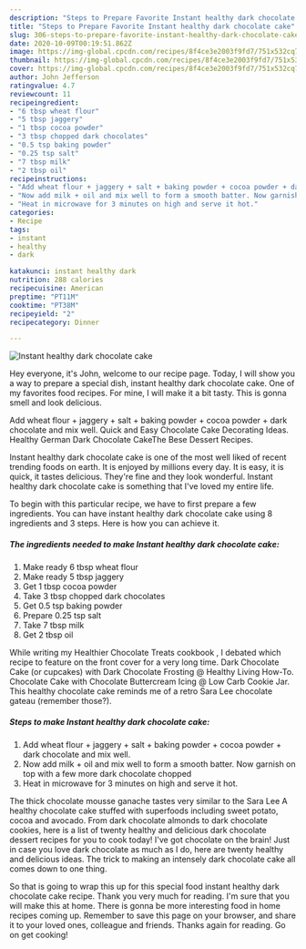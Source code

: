 ```yaml
---
description: "Steps to Prepare Favorite Instant healthy dark chocolate cake"
title: "Steps to Prepare Favorite Instant healthy dark chocolate cake"
slug: 306-steps-to-prepare-favorite-instant-healthy-dark-chocolate-cake
date: 2020-10-09T00:19:51.862Z
image: https://img-global.cpcdn.com/recipes/8f4ce3e2003f9fd7/751x532cq70/instant-healthy-dark-chocolate-cake-recipe-main-photo.jpg
thumbnail: https://img-global.cpcdn.com/recipes/8f4ce3e2003f9fd7/751x532cq70/instant-healthy-dark-chocolate-cake-recipe-main-photo.jpg
cover: https://img-global.cpcdn.com/recipes/8f4ce3e2003f9fd7/751x532cq70/instant-healthy-dark-chocolate-cake-recipe-main-photo.jpg
author: John Jefferson
ratingvalue: 4.7
reviewcount: 11
recipeingredient:
- "6 tbsp wheat flour"
- "5 tbsp jaggery"
- "1 tbsp cocoa powder"
- "3 tbsp chopped dark chocolates"
- "0.5 tsp baking powder"
- "0.25 tsp salt"
- "7 tbsp milk"
- "2 tbsp oil"
recipeinstructions:
- "Add wheat flour + jaggery + salt + baking powder + cocoa powder + dark chocolate and mix well."
- "Now add milk + oil and mix well to form a smooth batter. Now garnish on top with a few more dark chocolate chopped"
- "Heat in microwave for 3 minutes on high and serve it hot."
categories:
- Recipe
tags:
- instant
- healthy
- dark

katakunci: instant healthy dark 
nutrition: 288 calories
recipecuisine: American
preptime: "PT11M"
cooktime: "PT38M"
recipeyield: "2"
recipecategory: Dinner

---
```



![Instant healthy dark chocolate cake](https://img-global.cpcdn.com/recipes/8f4ce3e2003f9fd7/751x532cq70/instant-healthy-dark-chocolate-cake-recipe-main-photo.jpg)

Hey everyone, it's John, welcome to our recipe page. Today, I will show you a way to prepare a special dish, instant healthy dark chocolate cake. One of my favorites food recipes. For mine, I will make it a bit tasty. This is gonna smell and look delicious.

Add wheat flour + jaggery + salt + baking powder + cocoa powder + dark chocolate and mix well. Quick and Easy Chocolate Cake Decorating Ideas. Healthy German Dark Chocolate CakeThe Bese Dessert Recipes.

Instant healthy dark chocolate cake is one of the most well liked of recent trending foods on earth. It is enjoyed by millions every day. It is easy, it is quick, it tastes delicious. They're fine and they look wonderful. Instant healthy dark chocolate cake is something that I've loved my entire life.


To begin with this particular recipe, we have to first prepare a few ingredients. You can have instant healthy dark chocolate cake using 8 ingredients and 3 steps. Here is how you can achieve it.

<!--inarticleads1-->

##### The ingredients needed to make Instant healthy dark chocolate cake:

1. Make ready 6 tbsp wheat flour
1. Make ready 5 tbsp jaggery
1. Get 1 tbsp cocoa powder
1. Take 3 tbsp chopped dark chocolates
1. Get 0.5 tsp baking powder
1. Prepare 0.25 tsp salt
1. Take 7 tbsp milk
1. Get 2 tbsp oil


While writing my Healthier Chocolate Treats cookbook , I debated which recipe to feature on the front cover for a very long time. Dark Chocolate Cake (or cupcakes) with Dark Chocolate Frosting @ Healthy Living How-To. Chocolate Cake with Chocolate Buttercream Icing @ Low Carb Cookie Jar. This healthy chocolate cake reminds me of a retro Sara Lee chocolate gateau (remember those?). 

<!--inarticleads2-->

##### Steps to make Instant healthy dark chocolate cake:

1. Add wheat flour + jaggery + salt + baking powder + cocoa powder + dark chocolate and mix well.
1. Now add milk + oil and mix well to form a smooth batter. Now garnish on top with a few more dark chocolate chopped
1. Heat in microwave for 3 minutes on high and serve it hot.


The thick chocolate mousse ganache tastes very similar to the Sara Lee A healthy chocolate cake stuffed with superfoods including sweet potato, cocoa and avocado. From dark chocolate almonds to dark chocolate cookies, here is a list of twenty healthy and delicious dark chocolate dessert recipes for you to cook today! I&#39;ve got chocolate on the brain! Just in case you love dark chocolate as much as I do, here are twenty healthy and delicious ideas. The trick to making an intensely dark chocolate cake all comes down to one thing. 

So that is going to wrap this up for this special food instant healthy dark chocolate cake recipe. Thank you very much for reading. I'm sure that you will make this at home. There is gonna be more interesting food in home recipes coming up. Remember to save this page on your browser, and share it to your loved ones, colleague and friends. Thanks again for reading. Go on get cooking!
